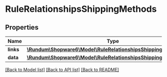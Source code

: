 # RuleRelationshipsShippingMethods

## Properties
Name | Type | Description | Notes
------------ | ------------- | ------------- | -------------
**links** | [**\Rundum\Shopware6\Model\RuleRelationshipsShippingMethodsLinks**](RuleRelationshipsShippingMethodsLinks.md) |  | [optional] 
**data** | [**\Rundum\Shopware6\Model\RuleRelationshipsShippingMethodsData[]**](RuleRelationshipsShippingMethodsData.md) |  | [optional] 

[[Back to Model list]](../../README.md#documentation-for-models) [[Back to API list]](../../README.md#documentation-for-api-endpoints) [[Back to README]](../../README.md)

